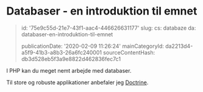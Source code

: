 Databaser - en introduktion til emnet
=====================================

> id: '75e9c55d-21e7-43f1-aac4-446626631177'
> slug:
> 	cs: databaze
> 	da: databaser-en-introduktion-til-emnet
> 
> publicationDate: '2020-02-09 11:26:24'
> mainCategoryId: da2213d4-a5f9-41b3-a8b3-26a6fc240001
> sourceContentHash: db3d528eb5f3a9e8822d462836fec7c1

I PHP kan du meget nemt arbejde med databaser.

Til store og robuste applikationer anbefaler jeg <a href="https://github.com/baraja-core/doctrine">Doctrine</a>.
